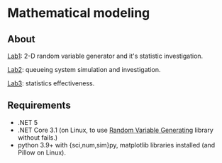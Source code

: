 # Mathematical modeling

## About
[Lab1](1/src/RandomVariableGenerating.Demo): 2-D random variable generator and it's statistic investigation.

[Lab2](2/src/des/des.py): queueing system simulation and investigation.

[Lab3](3/src/SystemCharacteristics): statistics effectiveness.

## Requirements
- .NET 5
- .NET Core 3.1 (on Linux, to use [Random Variable Generating](1/src/RandomVariableGenerating) library without fails.)
- python 3.9+ with {sci,num,sim}py, matplotlib libraries installed (and Pillow on Linux).
